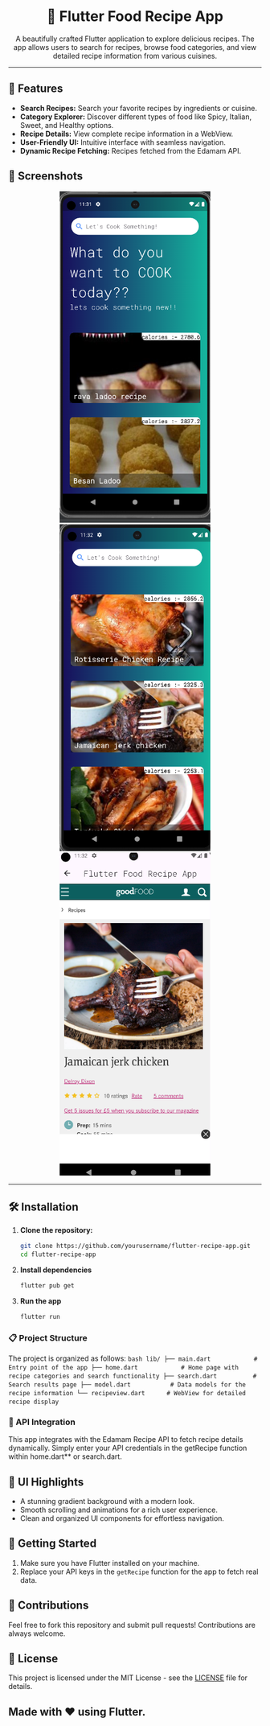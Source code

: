 <h1 align="center">🍲 Flutter Food Recipe App</h1>

<p align="center">
A beautifully crafted Flutter application to explore delicious recipes. The app allows users to search for recipes, browse food categories, and view detailed recipe information from various cuisines.
</p>



---

## 🌟 Features

- **Search Recipes:** Search your favorite recipes by ingredients or cuisine.
- **Category Explorer:** Discover different types of food like Spicy, Italian, Sweet, and Healthy options.
- **Recipe Details:** View complete recipe information in a WebView.
- **User-Friendly UI:** Intuitive interface with seamless navigation.
- **Dynamic Recipe Fetching:** Recipes fetched from the Edamam API.

## 📸 Screenshots

<p align="center">
  <img src="https://github.com/MARSHMELLO-4/RecipeApp/blob/main/screenshots/Screenshot%202024-08-25%20233159.png" alt="Home Page" width="300"/>
  <img src="https://github.com/MARSHMELLO-4/RecipeApp/blob/main/screenshots/Screenshot%202024-08-25%20233221.png" alt="Recipe Details" width="300"/>
  <img src="https://github.com/MARSHMELLO-4/RecipeApp/blob/main/screenshots/Screenshot%202024-08-25%20233237.png" alt="Category Selection" width="300"/>
</p>

---

## 🛠️ Installation



1. **Clone the repository:**
   ```bash
   git clone https://github.com/yourusername/flutter-recipe-app.git
   cd flutter-recipe-app
2. **Install dependencies**
    ```bash
    flutter pub get

3. **Run the app**
   ```bash
   flutter run

**<h3>📋 Project Structure</h3>**
The project is organized as follows:
      ```bash
       lib/
    ├── main.dart            # Entry point of the app
    ├── home.dart            # Home page with recipe categories and search functionality
    ├── search.dart          # Search results page
    ├── model.dart           # Data models for the recipe information
    └── recipeview.dart      # WebView for detailed recipe display```

        


**<h3>📡 API Integration</h3>**
<p>This app integrates with the Edamam Recipe API to fetch recipe details dynamically. Simply enter your API credentials in the getRecipe function within home.dart** or search.dart.</p>

## 🎨 UI Highlights

- A stunning gradient background with a modern look.
- Smooth scrolling and animations for a rich user experience.
- Clean and organized UI components for effortless navigation.

## 🚀 Getting Started

1. Make sure you have Flutter installed on your machine.
2. Replace your API keys in the `getRecipe` function for the app to fetch real data.

## 🔗 Contributions

Feel free to fork this repository and submit pull requests! Contributions are always welcome.

## 📝 License

This project is licensed under the MIT License - see the [LICENSE](LICENSE) file for details.

**<h2>Made with ❤️ using Flutter.</h2>**
